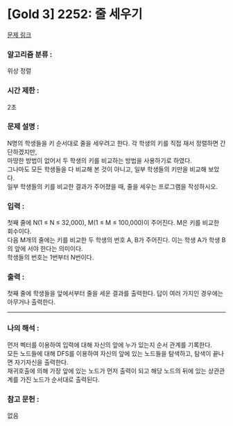 [Gold 3] 2252: 줄 세우기
====================================  
[문제 링크](https://www.acmicpc.net/problem/2252)  

### 알고리즘 분류 :  
위상 정렬  

### 시간 제한 :  
2초   

### 문제 설명 :  
N명의 학생들을 키 순서대로 줄을 세우려고 한다. 각 학생의 키를 직접 재서 정렬하면 간단하겠지만,  
마땅한 방법이 없어서 두 학생의 키를 비교하는 방법을 사용하기로 하였다.  
그나마도 모든 학생들을 다 비교해 본 것이 아니고, 일부 학생들의 키만을 비교해 보았다.  
일부 학생들의 키를 비교한 결과가 주어졌을 때, 줄을 세우는 프로그램을 작성하시오.  

### 입력 :   
첫째 줄에 N(1 ≤ N ≤ 32,000), M(1 ≤ M ≤ 100,000)이 주어진다. M은 키를 비교한 회수이다.  
다음 M개의 줄에는 키를 비교한 두 학생의 번호 A, B가 주어진다. 이는 학생 A가 학생 B의 앞에 서야 한다는 의미이다.  
학생들의 번호는 1번부터 N번이다.  

### 출력 :   
첫째 줄에 학생들을 앞에서부터 줄을 세운 결과를 출력한다. 답이 여러 가지인 경우에는 아무거나 출력한다.  

-----------------------------------------------------------  
### 나의 해석 :  
먼저 벡터를 이용하여 입력에 대해 자신의 앞에 누가 있는지 순서 관계를 기록한다.  
모든 노드들에 대해 DFS를 이용하여 자신의 앞에 있는 노드들을 탐색하고, 탐색이 끝나면 자기자신을 출력한다.  
재귀호출에 의해 가장 앞에 있는 노드가 먼저 출력이 되고 해당 노드의 뒤에 있는 상관관계를 가진 노드가 순서대로 출력된다.  

### 참고 문헌 :  
없음  

